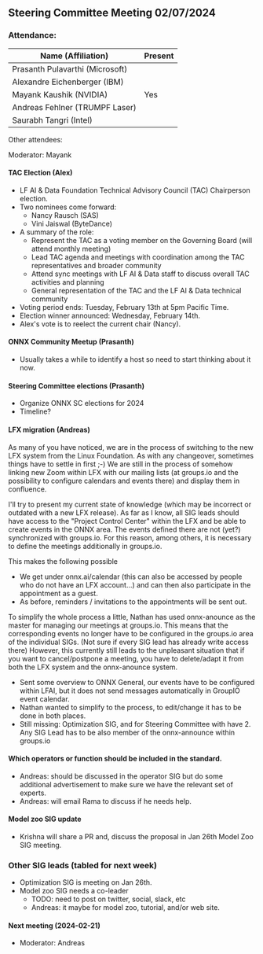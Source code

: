 ## Steering Committee Meeting 02/07/2024

### Attendance:

| Name (Affiliation)              | Present  |
| ------------------------------- | -------- |
| Prasanth Pulavarthi (Microsoft) |  |
| Alexandre Eichenberger (IBM)    |  |
| Mayank Kaushik (NVIDIA)         | Yes |
| Andreas Fehlner (TRUMPF Laser)  |  |
| Saurabh Tangri (Intel)          |  |

Other attendees:

Moderator: Mayank

#### TAC Election (Alex)
- LF AI & Data Foundation Technical Advisory Council (TAC) Chairperson election.
- Two nominees come forward:
  - Nancy Rausch (SAS)
  - Vini Jaiswal (ByteDance)
- A summary of the role:
  - Represent the TAC as a voting member on the Governing Board (will attend monthly meeting)
  - Lead TAC agenda and meetings with coordination among the TAC representatives and broader community
  - Attend sync meetings with LF AI & Data staff to discuss overall TAC activities and planning
  - General representation of the TAC and the LF AI & Data technical community
- Voting period ends: Tuesday, February 13th at 5pm Pacific Time.
- Election winner announced: Wednesday, February 14th.
- Alex's vote is to reelect the current chair (Nancy).

#### ONNX Community Meetup (Prasanth)
- Usually takes a while to identify a host so need to start thinking about it now.

#### Steering Committee elections (Prasanth)
- Organize ONNX SC elections for 2024
- Timeline?

#### LFX migration (Andreas)
As many of you have noticed, we are in the process of switching to the new LFX system from the Linux Foundation. As with any changeover, sometimes things have to settle in first ;-)
We are still in the process of somehow linking new Zoom within LFX with our mailing lists (at groups.io and the possibility to configure calendars and events there) and display them in confluence.

I'll try to present my current state of knowledge (which may be incorrect or outdated with a new LFX release).
As far as I know, all SIG leads should have access to the "Project Control Center" within the LFX and be able to create events in the ONNX area. The events defined there are not (yet?) synchronized with groups.io. For this reason, among others, it is necessary to define the meetings additionally in groups.io. 

This makes the following possible
- We get under onnx.ai/calendar (this can also be accessed by people who do not have an LFX account...) and can then also participate in the appointment as a guest.
- As before, reminders / invitations to the appointments will be sent out.
  
To simplify the whole process a little, Nathan has used onnx-anounce as the master for managing our meetings at groups.io. This means that the corresponding events no longer have to be configured in the groups.io area of the individual SIGs. (Not sure if every SIG lead has already write access there)
However, this currently still leads to the unpleasant situation that if you want to cancel/postpone a meeting, you have to delete/adapt it from both the LFX system and the onnx-anounce system.

- Sent some overview to ONNX General, our events have to be configured within LFAI, but it does not send messages automatically in GroupIO event calendar.
- Nathan wanted to simplify to the process, to edit/change it has to be done in both places.
- Still missing: Optimization SIG, and for Steering Committee with have 2. Any SIG Lead has to be also member of the onnx-announce within groups.io

#### Which operators or function should be included in the standard.
- Andreas: should be discussed in the operator SIG but do some additional advertisement to make sure we have the relevant set of experts.
- Andreas: will email Rama to discuss if he needs help.

#### Model zoo SIG update
-    Krishna will share a PR and, discuss the proposal in Jan 26th Model Zoo SIG meeting.

### Other SIG leads (tabled for next week)
- Optimization SIG is meeting on Jan 26th.
- Model zoo SIG needs a co-leader
   - TODO: need to post on twitter, social, slack, etc
   - Andreas: it maybe for model zoo, tutorial, and/or web site.
   
#### Next meeting (2024-02-21) 
 - Moderator: Andreas
